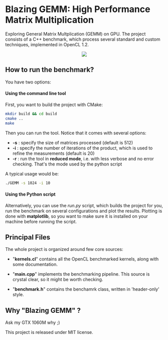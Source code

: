 # Blazing GEMM: High Performance Matrix Multiplication

Exploring General Matrix Multplication (GEMM) on GPU. The project consists of a C++ benchmark, which process several standard and custom techniques, implemented in OpenCL 1.2.

<p align="center">
  <img src="https://github.com/Cryst4L/Blazing-GEMM/blob/master/results.png"/>
</p>

## How to run the benchmark?

You have two options:

#### Using the command line tool

First, you want to build the project with CMake:

```sh
mkdir build && cd build
cmake ..
make
```

Then you can run the tool. Notice that it comes with several options:

* **-s** : specify the size of matrices processed (default is 512)
* **-i** : specify the number of iterations of the product, which is used to refine the measurements (default is 20)
* **-r** : run the tool in **reduced mode**, i.e. with less verbose and no error checking. That's the mode used by the python script

A typical usage would be:

```sh
./GEMM -s 1024 -i 10
```

#### Using the Python script

Alternatively, you can use the _run.py_ script, which builds the project for you, run the benchmark on several configurations and plot the results.
Plotting is done with **matplotlib**, so you want to make sure it is installed on your machine before running the script.

## Principal Files

The whole project is organized around few core sources:

* "**kernels.cl**" contains all the OpenCL benchmarked kernels, along with some documentation.

* "**main.cpp**" implements the benchmarking pipeline. This source is crystal clear, so it might be worth checking.

* "**benchmark.h**" contains the benchamrk class, written in 'header-only' style.

## Why "Blazing GEMM" ? 

Ask my GTX 1060M why ;)

This project is released under MIT license.
